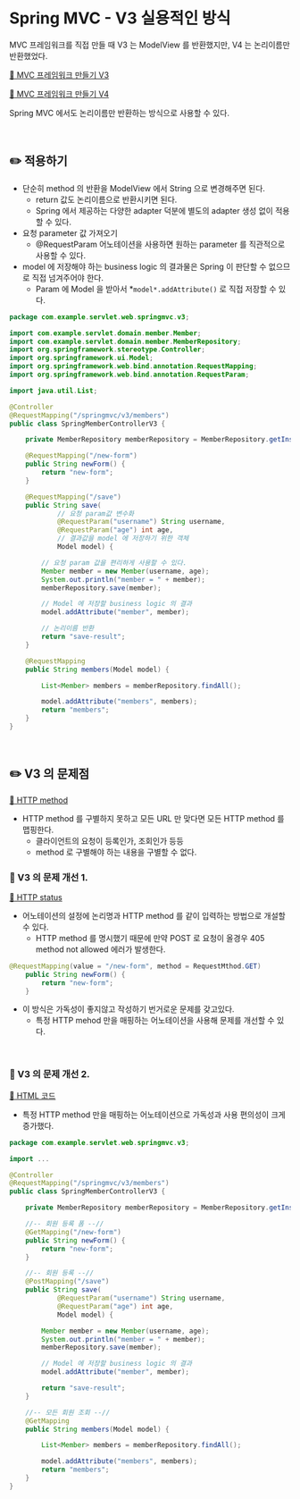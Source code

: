 # Spring MVC - V3 실용적인 방식

MVC 프레임워크를 직접 만들 때 V3 는 ModelView 를 반환했지만,
V4 는 논리이름만 반환했었다.

[🔗 MVC 프레임워크 만들기 V3](https://github.com/choideakook/TIL/blob/main/Spring/8%20Spring%20MVC%20핵심기술/5%20MVC%20프레임워크%20만들기/230215%202%20V3%20-%20Model%20추가.md)

[🔗 MVC 프레임워크 만들기 V4](https://github.com/choideakook/TIL/blob/main/Spring/8%20Spring%20MVC%20핵심기술/5%20MVC%20프레임워크%20만들기/230215%203%20V4%20-%20단순하고%20실용적인%20Controller.md)

Spring MVC 에서도 논리이름만 반환하는 방식으로 사용할 수 있다.

<br>

## ✏️ 적용하기

- 단순히 method 의 반환을 ModelView 에서 String 으로 변경해주면 된다.
    - return 값도 논리이름으로 반환시키면 된다.
    - Spring 에서 제공하는 다양한 adapter 덕분에 별도의 adapter 생성 없이 적용할 수 있다.
- 요청 parameter 값 가져오기
    - @RequestParam 어노테이션을 사용하면 원하는 parameter 를 직관적으로 사용할 수 있다.
- model 에 저장해야 하는 business logic 의 결과물은 Spring 이 판단할 수 없으므로 직접 넘겨주어야 한다.
    - Param 에  Model 을 받아서 *`model*.addAttribute()` 로 직접 저장할 수 있다.

```java
package com.example.servlet.web.springmvc.v3;

import com.example.servlet.domain.member.Member;
import com.example.servlet.domain.member.MemberRepository;
import org.springframework.stereotype.Controller;
import org.springframework.ui.Model;
import org.springframework.web.bind.annotation.RequestMapping;
import org.springframework.web.bind.annotation.RequestParam;

import java.util.List;

@Controller
@RequestMapping("/springmvc/v3/members")
public class SpringMemberControllerV3 {

    private MemberRepository memberRepository = MemberRepository.getInstance();

    @RequestMapping("/new-form")
    public String newForm() {
        return "new-form";
    }

    @RequestMapping("/save")
    public String save(
            // 요청 param값 변수화
            @RequestParam("username") String username,
            @RequestParam("age") int age,
            // 결과값을 model 에 저장하기 위한 객체
            Model model) {

        // 요청 param 값을 편리하게 사용할 수 있다.
        Member member = new Member(username, age);
        System.out.println("member = " + member);
        memberRepository.save(member);

        // Model 에 저장할 business logic 의 결과
        model.addAttribute("member", member);

        // 논리이름 반환
        return "save-result";
    }

    @RequestMapping
    public String members(Model model) {

        List<Member> members = memberRepository.findAll();

        model.addAttribute("members", members);
        return "members";
    }
}
```

<br>

## ✏️ V3 의 문제점

[🔗 HTTP method](https://github.com/choideakook/TIL/blob/main/Spring/5%20HTTP%20웹%20기본%20지식/2%20HTTP%20개념과%20메서드/230121%201%20HTTP%20Method.md)

- HTTP method 를 구별하지 못하고 모든 URL 만 맞다면 모든 HTTP method 를 맵핑한다.
    - 클라이언트의 요청이 등록인가, 조회인가 등등
    - method 로 구별해야 하는 내용을 구별할 수 없다.

### 📍 V3 의 문제 개선 1.

[🔗 HTTP status](https://github.com/choideakook/TIL/blob/main/Spring/5%20HTTP%20웹%20기본%20지식/3%20HTTP%20상태코드/230125%203%204xx%20-%20클라이언트%20오류.md)

- 어노테이션의 설정에 논리명과 HTTP method 를 같이 입력하는 방법으로 개설할 수 있다.
    - HTTP method 를 명시했기 때문에 만약 POST 로 요청이 올경우 405 method not allowed 에러가 발생한다.

```java
@RequestMapping(value = "/new-form", method = RequestMthod.GET)
    public String newForm() {
        return "new-form";
    }
```

- 이 방식은 가독성이 좋지않고 작성하기 번거로운 문제를 갖고있다.
    - 특정 HTTP mehod 만을 매핑하는 어노테이션을 사용해 문제를 개선할 수 있다.

<br>

### 📍 V3 의 문제 개선 2.
[🔗 HTML 코드](https://github.com/choideakook/TIL/blob/main/Spring/8%20Spring%20MVC%20핵심기술/4%20서블릿%2C%20JSP%2C%20MVC%20패턴%20적용/230214%204%20MVC%20패턴%20-%20적용.md)  
- 특정 HTTP method 만을 매핑하는 어노테이션으로 가독성과 사용 편의성이 크게 증가했다.

```java
package com.example.servlet.web.springmvc.v3;

import ...

@Controller
@RequestMapping("/springmvc/v3/members")
public class SpringMemberControllerV3 {

    private MemberRepository memberRepository = MemberRepository.getInstance();

    //-- 회원 등록 폼 --//
    @GetMapping("/new-form")
    public String newForm() {
        return "new-form";
    }

    //-- 회원 등록 --//
    @PostMapping("/save")
    public String save(
            @RequestParam("username") String username,
            @RequestParam("age") int age,
            Model model) {

        Member member = new Member(username, age);
        System.out.println("member = " + member);
        memberRepository.save(member);

        // Model 에 저장할 business logic 의 결과
        model.addAttribute("member", member);

        return "save-result";
    }

    //-- 모든 회원 조회 --//
    @GetMapping
    public String members(Model model) {

        List<Member> members = memberRepository.findAll();

        model.addAttribute("members", members);
        return "members";
    }
}
```
